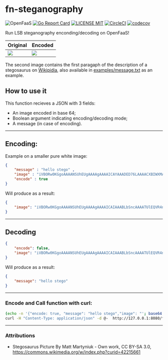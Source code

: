 # fn-steganography

![OpenFaaS](https://camo.githubusercontent.com/e400c2b9b42deb6d444a3a509ccdba416f76fe2d/68747470733a2f2f696d672e736869656c64732e696f2f62616467652f6f70656e666161732d253343332d626c75652e737667)
[![Go Report Card](https://goreportcard.com/badge/github.com/auyer/steganography)](https://goreportcard.com/report/github.com/auyer/steganography)
[![LICENSE MIT](https://img.shields.io/badge/license-MIT-brightgreen.svg)](https://img.shields.io/badge/license-MIT-brightgreen.svg)
[![CircleCI](https://circleci.com/gh/auyer/fn-steganography.svg?style=svg)](https://circleci.com/gh/auyer/fn-steganography)
[![codecov](https://codecov.io/gh/auyer/fn-steganography/branch/master/graph/badge.svg)](https://codecov.io/gh/auyer/fn-steganography)

Run LSB steganography enconding/decoding on OpenFaaS! 


| Original              | Encoded           |
| --------------------  | ------------------|
| <img src="https://github.com/auyer/steganography/raw/master/examples/stegosaurus.png"/>        | <img src="https://github.com/auyer/steganography/raw/master/examples/encoded_stegosaurus.png"/>

The second image contains the first paragaph of the description of a stegosaurus on [Wikipidia](https://en.wikipedia.org/wiki/Stegosaurus), also available in [examples/message.txt](https://raw.githubusercontent.com/auyer/steganography/master/examples/message.txt) as an example.


## How to use it

This function recieves a JSON with 3 fields:
- An image encoded in base 64;
- Boolean argument indicating encoding/decoding mode;
- A message (in case of encoding).

-------
## Encoding:
Example on a smaller pure white image:
```json
{	
    "message" : "hello stego" ,
    "image" : "iVBORw0KGgoAAAANSUhEUgAAAAgAAAAICAYAAADED76LAAAACXBIWXMAAC4jAAAuIwF4pT92AAAAFUlEQVQY02P8DwQMeAATAwEwPBQAABtuBAy91jkOAAAAAElFTkSuQmCC",
    "encode" : true
}
``` 

Will produce as a result:

```json
{
    "image": "iVBORw0KGgoAAAANSUhEUgAAAAgAAAAICAIAAABLbSncAAAATUlEQVR4nFSOURbEIAwCh33e/8hhX8S2xh/NEMBVVQASBiHO+W2at1u7hebeTJ+ycklZ8HBkdCdpOHoO89t3OqxZ8ETlm9c68A8AAP//+vgUFEMX0moAAAAASUVORK5CYIKJUE5HDQoaCgAAAA1JSERSAAAACAAAAAgIAgAAAEttKdwAAABOSURBVHicVI1BEsAgDAIXx/8/WTqKadqLkgSWudYCkDDoyP0wWmJcMoc92Mfh2jPzSTH0YYSRzId0EnvOzm/f7bD+BYVCl98kngAAAP//+5QUFaju17IAAAAASUVORK5CYII="
}
```

______
## Decoding

```json
{
    "encode": false,
    "image": "iVBORw0KGgoAAAANSUhEUgAAAAgAAAAICAIAAABLbSncAAAATUlEQVR4nFSOURbEIAwCh33e/8hhX8S2xh/NEMBVVQASBiHO+W2at1u7hebeTJ+ycklZ8HBkdCdpOHoO89t3OqxZ8ETlm9c68A8AAP//+vgUFEMX0moAAAAASUVORK5CYIKJUE5HDQoaCgAAAA1JSERSAAAACAAAAAgIAgAAAEttKdwAAABOSURBVHicVI1BEsAgDAIXx/8/WTqKadqLkgSWudYCkDDoyP0wWmJcMoc92Mfh2jPzSTH0YYSRzId0EnvOzm/f7bD+BYVCl98kngAAAP//+5QUFaju17IAAAAASUVORK5CYII="
}
```

Will produce as a result:

```json
{
    "message": "hello stego"
}
```
____

### Encode and Call function with curl:
```bash
(echo -n '{"encode: true, "message": "hello stego","image": "'; base64 ~/path_to_pic.png; echo '"}') |
curl -H "Content-Type: application/json" -d @-  http://127.0.0.1:8080/function/steganography
```

-----
### Attributions
 - Stegosaurus Picture By Matt Martyniuk - Own work, CC BY-SA 3.0, https://commons.wikimedia.org/w/index.php?curid=42215661
